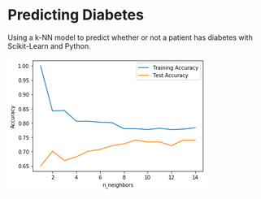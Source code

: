 # Predicting Diabetes
 Using a k-NN model to predict whether or not a patient has diabetes with Scikit-Learn and Python.
 
 ![knn_model](knnModel.PNG)